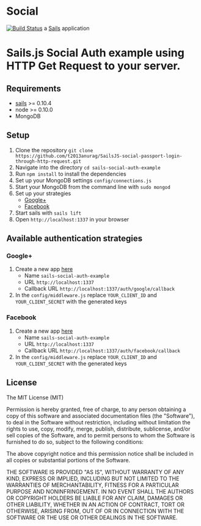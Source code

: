 # Social
[![Build Status](https://travis-ci.org/t2013anurag/SailsJS-social-passport-login-through-http-request.svg?branch=master)](https://travis-ci.org/t2013anurag/SailsJS-social-passport-login-through-http-request)
a [Sails](http://sailsjs.org) application

# Sails.js Social Auth example using HTTP Get Request to your server.

## Requirements

- [sails](http://sailsjs.org/) >= 0.10.4
- node >= 0.10.0
- MongoDB

## Setup

1. Clone the repository `git clone https://github.com/t2013anurag/SailsJS-social-passport-login-through-http-request.git`
1. Navigate into the directory `cd sails-social-auth-example`
1. Run `npm install`  to install the dependencies
1. Set up your MongoDB settings `config/connections.js`
1. Start your MongoDB from the command line with `sudo mongod`
1. Set up your strategies
   - [Google+](#google)
   - [Facebook](#facebook)   
1. Start sails with `sails lift`
1. Open `http://localhost:1337` in your browser

## Available authentication strategies

### Google+
1. Create a new app [here](https://cloud.google.com/console#/project)
   - Name ```sails-social-auth-example```
   - URL ```http://localhost:1337```
   - Callback URL ```http://localhost:1337/auth/google/callback```
1. In the `config/middleware.js` replace `YOUR_CLIENT_ID` and `YOUR_CLIENT_SECRET` with the generated keys


### Facebook

1. Create a new app [here](https://developers.facebook.com/apps)
   - Name ```sails-social-auth-example```
   - URL ```http://localhost:1337```
   - Callback URL ```http://localhost:1337/auth/facebook/callback```
1. In the `config/middleware.js` replace `YOUR_CLIENT_ID` and `YOUR_CLIENT_SECRET` with the generated keys




## License

The MIT License (MIT)



Permission is hereby granted, free of charge, to any person obtaining a copy of
this software and associated documentation files (the "Software"), to deal in
the Software without restriction, including without limitation the rights to
use, copy, modify, merge, publish, distribute, sublicense, and/or sell copies of
the Software, and to permit persons to whom the Software is furnished to do so,
subject to the following conditions:

The above copyright notice and this permission notice shall be included in all
copies or substantial portions of the Software.

THE SOFTWARE IS PROVIDED "AS IS", WITHOUT WARRANTY OF ANY KIND, EXPRESS OR
IMPLIED, INCLUDING BUT NOT LIMITED TO THE WARRANTIES OF MERCHANTABILITY, FITNESS
FOR A PARTICULAR PURPOSE AND NONINFRINGEMENT. IN NO EVENT SHALL THE AUTHORS OR
COPYRIGHT HOLDERS BE LIABLE FOR ANY CLAIM, DAMAGES OR OTHER LIABILITY, WHETHER
IN AN ACTION OF CONTRACT, TORT OR OTHERWISE, ARISING FROM, OUT OF OR IN
CONNECTION WITH THE SOFTWARE OR THE USE OR OTHER DEALINGS IN THE SOFTWARE.
